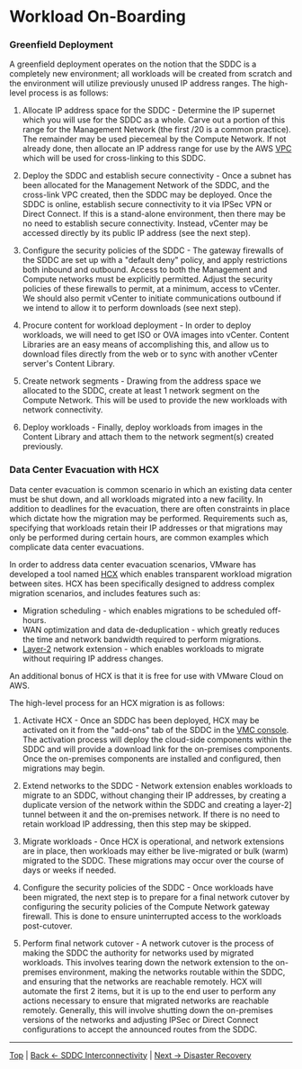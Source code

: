 # Workload On-Boarding

### Greenfield Deployment
A greenfield deployment operates on the notion that the SDDC is a completely new environment; all workloads will be created from scratch and the environment will utilize previously unused IP address ranges. The high-level process is as follows:

1. Allocate IP address space for the SDDC - Determine the IP supernet which you will use for the SDDC as a whole. Carve out a portion of this range for the Management Network (the first /20 is a common practice). The remainder may be used piecemeal by the Compute Network. If not already done, then allocate an IP address range for use by the AWS [VPC](https://docs.aws.amazon.com/AmazonVPC/latest/UserGuide/VPC_Subnets.html) which will be used for cross-linking to this SDDC. 

2. Deploy the SDDC and establish secure connectivity - Once a subnet has been allocated for the Management Network of the SDDC, and the cross-link VPC created, then the SDDC may be deployed. Once the SDDC is online, establish secure connectivity to it via IPSec VPN or Direct Connect. If this is a stand-alone environment, then there may be no need to establish secure connectivity. Instead, vCenter may be accessed directly by its public IP address (see the next step).

3. Configure the security policies of the SDDC - The gateway firewalls of the SDDC are set up with a "default deny" policy, and apply restrictions both inbound and outbound. Access to both the Management and Compute networks must be explicitly permitted. Adjust the security policies of these firewalls to permit, at a minimum, access to vCenter. We should also permit vCenter to initiate communications outbound if we intend to allow it to perform downloads (see next step).

4. Procure content for workload deployment - In order to deploy workloads, we will need to get ISO or OVA images into vCenter. Content Libraries are an easy means of accomplishing this, and allow us to download files directly from the web or to sync with another vCenter server's Content Library.

5. Create network segments - Drawing from the address space we allocated to the SDDC, create at least 1 network segment on the Compute Network. This will be used to provide the new workloads with network connectivity.

6. Deploy workloads - Finally, deploy workloads from images in the Content Library and attach them to the network segment(s) created previously.



### Data Center Evacuation with HCX
Data center evacuation is common scenario in which an existing data center must be shut down, and all workloads migrated into a new facility. In addition to deadlines for the evacuation, there are often constraints in place which dictate how the migration may be performed. Requirements such as, specifying that workloads retain their IP addresses or that migrations may only be performed during certain hours, are common examples which complicate data center evacuations.

In order to address data center evacuation scenarios, VMware has developed a tool named [HCX](https://hcx.vmware.com) which enables transparent workload migration between sites. HCX has been specifically designed to address complex migration scenarios, and includes features such as:

* Migration scheduling - which enables migrations to be scheduled off-hours.
* WAN optimization and data de-deduplication - which greatly reduces the time and network bandwidth required to perform migrations.
* [Layer-2](https://en.wikipedia.org/wiki/Data_link_layer) network extension - which enables workloads to migrate without requiring IP address changes.

An additional bonus of HCX is that it is free for use with VMware Cloud on AWS.

The high-level process for an HCX migration is as follows:

1. Activate HCX - Once an SDDC has been deployed, HCX may be activated on it from the "add-ons" tab of the SDDC in the [VMC console](https://vmc.vmware.com). The activation process will deploy the cloud-side components within the SDDC and will provide a download link for the on-premises components. Once the on-premises components are installed and configured, then migrations may begin.

2. Extend networks to the SDDC - Network extension enables workloads to migrate to an SDDC, without changing their IP addresses, by creating a duplicate version of the network within the SDDC and creating a layer-2] tunnel between it and the on-premises network. If there is no need to retain workload IP addressing, then this step may be skipped.

3. Migrate workloads - Once HCX is operational, and network extensions are in place, then workloads may either be live-migrated or bulk (warm) migrated to the SDDC. These migrations may occur over the course of days or weeks if needed.

4. Configure the security policies of the SDDC - Once workloads have been migrated, the next step is to prepare for a final network cutover by configuring the security policies of the Compute Network gateway firewall. This is done to ensure uninterrupted access to the workloads post-cutover.

5. Perform final network cutover - A network cutover is the process of making the SDDC the authority for networks used by migrated workloads. This involves tearing down the network extension to the on-premises environment, making the networks routable within the SDDC, and ensuring that the networks are reachable remotely. HCX will automate the first 2 items, but it is up to the end user to perform any actions necessary to ensure that migrated networks are reachable remotely. Generally, this will involve shutting down the on-premises versions of the networks and adjusting IPSec or Direct Connect configurations to accept the announced routes from the SDDC.



---
[Top](./README.md) | [Back <- SDDC Interconnectivity](./04_sddcInterconnectivity.md) | [Next -> Disaster Recovery](./06_disasterRecovery.md)
